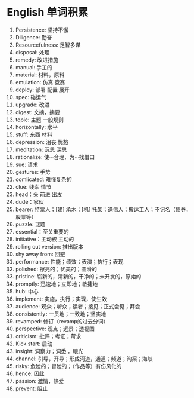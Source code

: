 # English 单词积累

1. Persistence: 坚持不懈
2. Diligence: 勤奋
3. Resourcefulness: 足智多谋
4. disposal: 处理
5. remedy: 改进措施
6. manual: 手工的
7. material: 材料，原料
8. emulation: 仿真 竞赛
9. deploy: 部署 配置 展开
10. spec: 碰运气
11. upgrade: 改进
12. digest: 文摘，摘要
13. topic: 主题 一般规则
14. horizontally: 水平
15. stuff: 东西 材料
16. depression: 沮丧 忧愁
17. meditation: 沉思 深思
18. rationalize: 使···合理，为···找借口
19. sue: 请求
20. gestures:  手势
21. comlicated: 难懂复杂的
22. clue: 线索 情节
23. head：头 前进 出发
24. dude：家伙
25. bearer: 持票人；[建] 承木；[机] 托架；送信人；搬运工人；不记名（债券，股票等）
26. puzzle: 谜题
27. essential：至关重要的
28. initiative：主动权 主动的
29. rolling out version: 推出版本
30. shy away from: 回避
31. performance: 性能；绩效；表演；执行；表现
32. polished: 擦亮的；优美的；圆滑的
33. pristine: 崭新的，清新的，干净的；未开发的，原始的
34. promptly: 迅速地；立即地；敏捷地
35. hub: 中心
36. implement:  实施，执行；实现，使生效
37. audience: 观众；听众；读者；接见；正式会见；拜会
38. consistently : 一贯地；一致地；坚实地
39. revamped: 修订（revamp的过去分词）
40. perspective: 观点；远景；透视图
41. criticism: 批评；考证；苛求
42. Kick start: 启动
43. insight:  洞察力；洞悉 ，眼光
44. channel: 引导，开导；形成河道，通道；频道；沟渠；海峡
45. risky: 危险的；冒险的；（作品等）有伤风化的
46. hence: 因此
47. passion: 激情，热爱
48. ​prevent: 阻止
